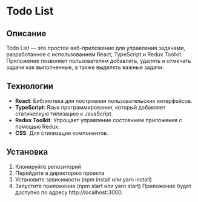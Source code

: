 # Todo List

## Описание

Todo List — это простое веб-приложение для управления задачами, разработанное с использованием React, TypeScript и Redux Toolkit. Приложение позволяет пользователям добавлять, удалять и отмечать задачи как выполненные, а также выделять важные задачи.

## Технологии

- **React**: Библиотека для построения пользовательских интерфейсов.
- **TypeScript**: Язык программирования, который добавляет статическую типизацию к JavaScript.
- **Redux Toolkit**: Упрощает управление состоянием приложения с помощью Redux.
- **CSS**: Для стилизации компонентов.

## Установка
1. Клонируйте репозиторий
2. Перейдите в директорию проекта
4. Установите зависимости (npm install или yarn install)
5. Запустите приложение (npm start или yarn start)
Приложение будет доступно по адресу http://localhost:3000.
